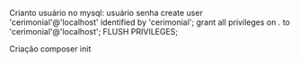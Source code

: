 Crianto usuário no mysql:
                usuário                             senha
create user 'cerimonial'@'localhost' identified by 'cerimonial';
grant all privileges on *.* to 'cerimonial'@'localhost';
FLUSH PRIVILEGES;

Criação composer init